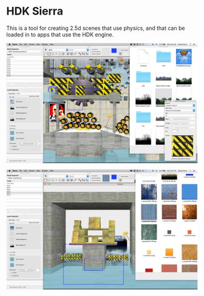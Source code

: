 # HDK Sierra

This is a tool for creating 2.5d scenes that use physics, and that can be loaded in to apps that use the HDK engine.

![What you see is what you get](https://github.com/cdave1/hdk-sierra-v1/blob/master/screenshots/Screenshot%202015-11-14%2015.45.59.png?raw=true "Screenshot")

![What you see is what you get](https://github.com/cdave1/hdk-sierra-v1/blob/master/screenshots/Screenshot%202015-11-14%2015.42.59.png?raw=true "Screenshot")
